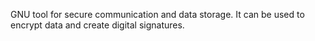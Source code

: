GNU tool for secure communication and data storage.
It can be used to encrypt data and create digital signatures.
